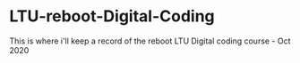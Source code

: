 # LTU-reboot-Digital-Coding
This is where i'll keep a record of the reboot LTU Digital coding course - Oct 2020
